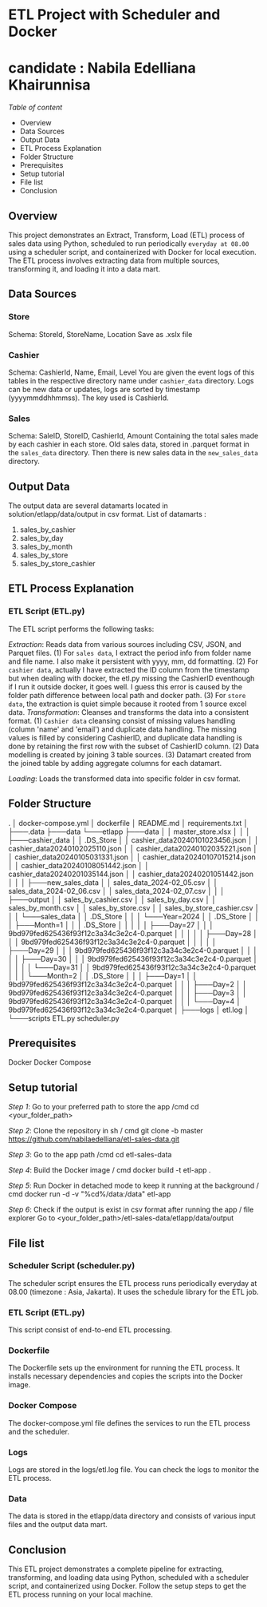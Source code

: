 # ETL Project with Scheduler and Docker
# candidate : Nabila Edelliana Khairunnisa
*Table of content*
- Overview
- Data Sources
- Output Data
- ETL Process Explanation
- Folder Structure
- Prerequisites
- Setup tutorial
- File list
- Conclusion



## Overview
This project demonstrates an Extract, Transform, Load (ETL) process of sales data using Python, scheduled to run periodically `everyday at 08.00` using a scheduler script, and containerized with Docker for local execution. The ETL process involves extracting data from multiple sources, transforming it, and loading it into a data mart.


## Data Sources
### Store
Schema: StoreId, StoreName, Location
Save as .xslx file

### Cashier
Schema: CashierId, Name, Email, Level
You are given the event logs of this tables in the respective directory name under `cashier_data` directory.
Logs can be new data or updates, logs are sorted by timestamp (yyyymmddhhmmss). The key used is CashierId.

### Sales
Schema: SaleID, StoreID, CashierId, Amount
Containing the total sales made by each cashier in each store.
Old sales data, stored in .parquet format in the `sales_data` directory.
Then there is new sales data in the `new_sales_data` directory.


## Output Data
The output data are several datamarts located in solution/etlapp/data/output in csv format.
List of datamarts :
1. sales_by_cashier
2. sales_by_day
3. sales_by_month
4. sales_by_store
5. sales_by_store_cashier


## ETL Process Explanation
### ETL Script (ETL.py)
The ETL script performs the following tasks:

*Extraction*: Reads data from various sources including CSV, JSON, and Parquet files.
            (1) For `sales data`, I extract the period info from folder name and file name. I also make it persistent with yyyy, mm, dd formatting.
            (2) For `cashier data`, actually I have extracted the ID column from the timestamp but when dealing with docker, the etl.py missing the CashierID eventhough if I run it outside docker, it goes well. I guess this error is caused by the folder path difference between local path and docker path.
            (3) For `store data`, the extraction is quiet simple because it rooted from 1 source excel data.
*Transformation*: Cleanses and transforms the data into a consistent format.
                (1) `Cashier data` cleansing consist of missing values handling (column 'name' and 'email') and duplicate data handling. The missing values is filled by considering CashierID, and duplicate data handling is done by retaining the first row with the subset of CashierID column.
                (2) Data modelling is created by joining 3 table sources.
                (3) Datamart created from the joined table by adding aggregate columns for each datamart. 

*Loading*: Loads the transformed data into specific folder in csv format.


## Folder Structure
.
│   docker-compose.yml
│   dockerfile
│   README.md
│   requirements.txt
│
├───.data
├───data
└───etlapp
    ├───data
    │   │   master_store.xlsx
    │   │
    │   ├───cashier_data
    │   │       .DS_Store
    │   │       cashier_data20240101023456.json
    │   │       cashier_data20240102025110.json
    │   │       cashier_data20240102035221.json
    │   │       cashier_data20240105031331.json
    │   │       cashier_data20240107015214.json
    │   │       cashier_data20240108051442.json
    │   │       cashier_data20240201035144.json
    │   │       cashier_data20240201051442.json
    │   │
    │   ├───new_sales_data
    │   │       sales_data_2024-02_05.csv
    │   │       sales_data_2024-02_06.csv
    │   │       sales_data_2024-02_07.csv
    │   │
    │   ├───output
    │   │       sales_by_cashier.csv
    │   │       sales_by_day.csv
    │   │       sales_by_month.csv
    │   │       sales_by_store.csv
    │   │       sales_by_store_cashier.csv
    │   │
    │   └───sales_data
    │       │   .DS_Store
    │       │
    │       └───Year=2024
    │           │   .DS_Store
    │           │
    │           ├───Month=1
    │           │   │   .DS_Store
    │           │   │
    │           │   ├───Day=27
    │           │   │       9bd979fed625436f93f12c3a34c3e2c4-0.parquet
    │           │   │
    │           │   ├───Day=28
    │           │   │       9bd979fed625436f93f12c3a34c3e2c4-0.parquet
    │           │   │
    │           │   ├───Day=29
    │           │   │       9bd979fed625436f93f12c3a34c3e2c4-0.parquet
    │           │   │
    │           │   ├───Day=30
    │           │   │       9bd979fed625436f93f12c3a34c3e2c4-0.parquet
    │           │   │
    │           │   └───Day=31
    │           │           9bd979fed625436f93f12c3a34c3e2c4-0.parquet
    │           │
    │           └───Month=2
    │               │   .DS_Store
    │               │
    │               ├───Day=1
    │               │       9bd979fed625436f93f12c3a34c3e2c4-0.parquet
    │               │
    │               ├───Day=2
    │               │       9bd979fed625436f93f12c3a34c3e2c4-0.parquet
    │               │
    │               ├───Day=3
    │               │       9bd979fed625436f93f12c3a34c3e2c4-0.parquet
    │               │
    │               └───Day=4
    │                       9bd979fed625436f93f12c3a34c3e2c4-0.parquet
    │
    ├───logs
    │       etl.log
    │
    └───scripts
            ETL.py
            scheduler.py


## Prerequisites
Docker
Docker Compose


## Setup tutorial
*Step 1*: Go to your preferred path to store the app /cmd
cd <your_folder_path>

*Step 2*: Clone the repository in sh / cmd
git clone -b master https://github.com/nabilaedelliana/etl-sales-data.git

*Step 3*: Go to the app path /cmd
cd etl-sales-data

*Step 4*: Build the Docker image / cmd
docker build -t etl-app .

*Step 5*: Run Docker in detached mode to keep it running at the background / cmd
docker run -d -v "%cd%/data:/data" etl-app

*Step 6*: Check if the output is exist in csv format after running the app / file explorer
Go to <your_folder_path>/etl-sales-data/etlapp/data/output



## File list
### Scheduler Script (scheduler.py)
The scheduler script ensures the ETL process runs periodically everyday at 08.00 (timezone : Asia, Jakarta). It uses the schedule library for the ETL job.

### ETL Script (ETL.py)
This script consist of end-to-end ETL processing.

### Dockerfile
The Dockerfile sets up the environment for running the ETL process. It installs necessary dependencies and copies the scripts into the Docker image.

### Docker Compose
The docker-compose.yml file defines the services to run the ETL process and the scheduler.

### Logs
Logs are stored in the logs/etl.log file. You can check the logs to monitor the ETL process.

### Data
The data is stored in the etlapp/data directory and consists of various input files and the output data mart.


## Conclusion
This ETL project demonstrates a complete pipeline for extracting, transforming, and loading data using Python, scheduled with a scheduler script, and containerized using Docker. Follow the setup steps to get the ETL process running on your local machine.

